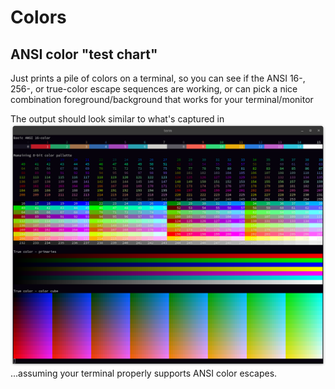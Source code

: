 # Colors
## ANSI color "test chart"

Just prints a pile of colors on a terminal, so you can see if the ANSI 16-,
256-, or true-color escape sequences are working, or can pick a nice
combination foreground/background that works for your terminal/monitor

The output should look similar to what's captured in
![this screenshot](screenshot.png)
...assuming your terminal properly supports ANSI color escapes.
